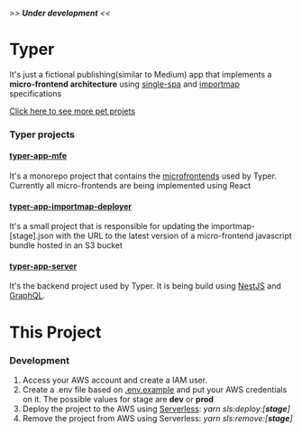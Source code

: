 _>> **Under development** <<_

# Typer

It's just a fictional publishing(similar to Medium) app that implements a **micro-frontend architecture** using [single-spa](https://single-spa.js.org/) and [importmap](https://github.com/WICG/import-maps) specifications

[Click here to see more pet projets](https://github.com/cicerohen/projets)

### Typer projects

#### [typer-app-mfe](https://github.com/cicerohen/typer-app-mfe)

It's a monorepo project that contains the [microfrontends](https://single-spa.js.org/docs/module-types) used by Typer. Currently all micro-frontends are being implemented using React

#### [typer-app-importmap-deployer](https://github.com/cicerohen/typer-app-importmap-deployer)

It's a small project that is responsible for updating the importmap-[stage].json with the URL to the latest version of a micro-frontend javascript bundle hosted in an S3 bucket

#### [typer-app-server](https://github.com/cicerohen/typer-app-server)

It's the backend project used by Typer. It is being build using [NestJS](https://nestjs.com/) and [GraphQL](https://docs.nestjs.com/graphql/quick-start).

# This Project

### Development

1.  Access your AWS account and create a IAM user.
2.  Create a .env file based on [.env.example](https://github.com/cicerohen/typer-app-mfe/blob/master/.env.example) and put your AWS credentials on it. The possible values for stage are **dev** or **prod**
3.  Deploy the project to the AWS using [Serverless](https://www.serverless.com/): _yarn sls:deploy:[**stage**]_
4.  Remove the project from AWS using Serverless: _yarn sls:remove:[**stage**]_
